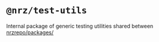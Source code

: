 # `@nrz/test-utils`

Internal package of generic testing utilities shared between [nrzrepo/packages/](https://github.com/khulnasoft/nrzrepo/tree/main/packages)
